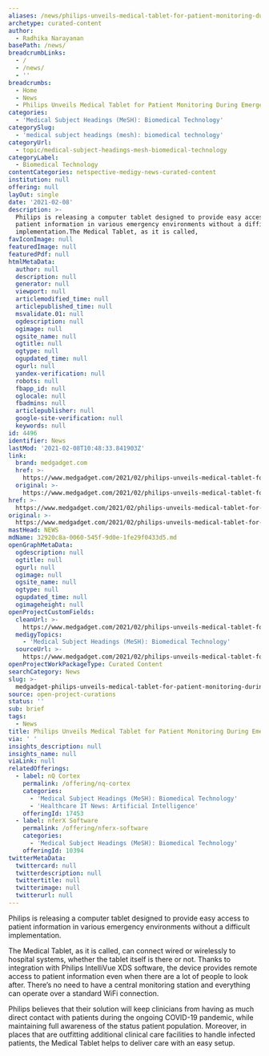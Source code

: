 ```yaml
---
aliases: /news/philips-unveils-medical-tablet-for-patient-monitoring-during-emergencies
archetype: curated-content
author:
  - Radhika Narayanan
basePath: /news/
breadcrumbLinks:
  - /
  - /news/
  - ''
breadcrumbs:
  - Home
  - News
  - Philips Unveils Medical Tablet for Patient Monitoring During Emergencies
categories:
  - 'Medical Subject Headings (MeSH): Biomedical Technology'
categorySlug:
  - 'medical subject headings (mesh): biomedical technology'
categoryUrl:
  - topic/medical-subject-headings-mesh-biomedical-technology
categoryLabel:
  - Biomedical Technology
contentCategories: netspective-medigy-news-curated-content
institution: null
offering: null
layOut: single
date: '2021-02-08'
description: >-
  Philips is releasing a computer tablet designed to provide easy access to
  patient information in various emergency environments without a difficult
  implementation.The Medical Tablet, as it is called, 
favIconImage: null
featuredImage: null
featuredPdf: null
htmlMetaData:
  author: null
  description: null
  generator: null
  viewport: null
  articlemodified_time: null
  articlepublished_time: null
  msvalidate.01: null
  ogdescription: null
  ogimage: null
  ogsite_name: null
  ogtitle: null
  ogtype: null
  ogupdated_time: null
  ogurl: null
  yandex-verification: null
  robots: null
  fbapp_id: null
  oglocale: null
  fbadmins: null
  articlepublisher: null
  google-site-verification: null
  keywords: null
id: 4496
identifier: News
lastMod: '2021-02-08T10:48:33.841903Z'
link:
  brand: medgadget.com
  href: >-
    https://www.medgadget.com/2021/02/philips-unveils-medical-tablet-for-patient-monitoring-during-emergencies.html
  original: >-
    https://www.medgadget.com/2021/02/philips-unveils-medical-tablet-for-patient-monitoring-during-emergencies.html
href: >-
  https://www.medgadget.com/2021/02/philips-unveils-medical-tablet-for-patient-monitoring-during-emergencies.html
original: >-
  https://www.medgadget.com/2021/02/philips-unveils-medical-tablet-for-patient-monitoring-during-emergencies.html
mastHead: NEWS
mdName: 32920c8a-0060-545f-9d0e-1fe29f0433d5.md
openGraphMetaData:
  ogdescription: null
  ogtitle: null
  ogurl: null
  ogimage: null
  ogsite_name: null
  ogtype: null
  ogupdated_time: null
  ogimageheight: null
openProjectCustomFields:
  cleanUrl: >-
    https://www.medgadget.com/2021/02/philips-unveils-medical-tablet-for-patient-monitoring-during-emergencies.html
  medigyTopics:
    - 'Medical Subject Headings (MeSH): Biomedical Technology'
  sourceUrl: >-
    https://www.medgadget.com/2021/02/philips-unveils-medical-tablet-for-patient-monitoring-during-emergencies.html
openProjectWorkPackageType: Curated Content
searchCategory: News
slug: >-
  medgadget-philips-unveils-medical-tablet-for-patient-monitoring-during-emergencies
source: open-project-curations
status: ''
sub: brief
tags:
  - News
title: Philips Unveils Medical Tablet for Patient Monitoring During Emergencies
via: ' '
insights_description: null
insights_name: null
viaLink: null
relatedOfferings:
  - label: nQ Cortex
    permalink: /offering/nq-cortex
    categories:
      - 'Medical Subject Headings (MeSH): Biomedical Technology'
      - 'Healthcare IT News: Artificial Intelligence'
    offeringId: 17453
  - label: nferX Software
    permalink: /offering/nferx-software
    categories:
      - 'Medical Subject Headings (MeSH): Biomedical Technology'
    offeringId: 10394
twitterMetaData:
  twittercard: null
  twitterdescription: null
  twittertitle: null
  twitterimage: null
  twitterurl: null
---
```

<p>Philips is releasing a computer tablet designed to provide easy access to patient information in various emergency environments without a difficult implementation.</p><p>The Medical Tablet, as it is called, can connect wired or wirelessly to hospital systems, whether the tablet itself is there or not. Thanks to integration with Philips IntelliVue XDS software, the device provides remote access to patient information even when there are a lot of people to look after. There’s no need to have a central monitoring station and everything can operate over a standard WiFi connection.</p><p>Philips believes that their solution will keep clinicians from having as much direct contact with patients during the ongoing COVID-19 pandemic, while maintaining full awareness of the status patient population. Moreover, in places that are outfitting additional clinical care facilities to handle infected patients, the Medical Tablet helps to deliver care with an easy setup.</p>